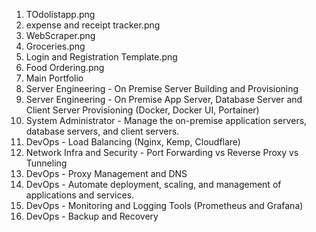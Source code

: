 1. TOdolistapp.png
2. expense and receipt tracker.png
3. WebScraper.png
4. Groceries.png
5. Login and Registration Template.png
6. Food Ordering.png
7. Main Portfolio
8. Server Engineering - On Premise Server Building and Provisioning
9. Server Engineering - On Premise App Server, Database Server and Client Server Provisioning (Docker, Docker UI, Portainer)
10. System Administrator - Manage the on-premise application servers, database servers, and client servers.
11. DevOps - Load Balancing (Nginx, Kemp, Cloudflare)
12. Network Infra and Security - Port Forwarding vs Reverse Proxy vs Tunneling
13. DevOps - Proxy Management and DNS
14. DevOps - Automate deployment, scaling, and management of applications and services.
15. DevOps - Monitoring and Logging Tools (Prometheus and Grafana)
16. DevOps - Backup and Recovery
